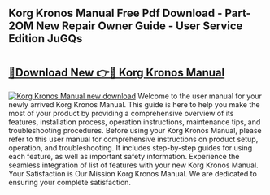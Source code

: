 ## Korg Kronos Manual Free Pdf Download - Part-2OM New Repair Owner Guide - User Service Edition JuGQs

# <h2><a href="http://bc45389.oget.top/?id=Korg+Kronos+Manual">🔗Download New 👉🔴 Korg Kronos Manual</a></h2>

[![Korg Kronos Manual new download](https://i.imgur.com/5g1atiW.png)](http://bc45389.oget.top/?id=Korg+Kronos+Manual)
Welcome to the user manual for your newly arrived Korg Kronos Manual. This guide is here to help you make the most of your product by providing a comprehensive overview of its features, installation process, operation instructions, maintenance tips, and troubleshooting procedures. Before using your Korg Kronos Manual, please refer to this user manual for comprehensive instructions on product setup, operation, and troubleshooting. It includes step-by-step guides for using each feature, as well as important safety information. Experience the seamless integration of list of features with your new Korg Kronos Manual. Your Satisfaction is Our Mission Korg Kronos Manual. We are dedicated to ensuring your complete satisfaction.

